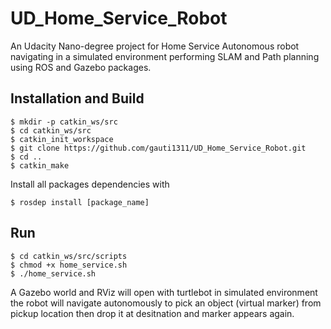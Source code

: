 # UD_Home_Service_Robot
An Udacity Nano-degree project for Home Service Autonomous robot navigating in a simulated environment performing SLAM and Path planning using ROS and Gazebo packages.

## Installation and Build

```
$ mkdir -p catkin_ws/src
$ cd catkin_ws/src
$ catkin_init_workspace
$ git clone https://github.com/gauti1311/UD_Home_Service_Robot.git
$ cd ..
$ catkin_make
```

Install all packages dependencies with 
```
$ rosdep install [package_name]
```

## Run 
```
$ cd catkin_ws/src/scripts
$ chmod +x home_service.sh
$ ./home_service.sh
```

A Gazebo world and RViz will open with turtlebot in simulated environment the robot will navigate autonomously to pick an object (virtual marker) from pickup location then drop it at desitnation and marker appears again.
